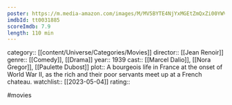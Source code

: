 ```yaml
---
poster: https://m.media-amazon.com/images/M/MV5BYTE4NjYxMGEtZmQxZi00YWVmLWJjZTctYTJmNDFmZGEwNDVhXkEyXkFqcGdeQXVyNzkwMjQ5NzM@._V1_SX300.jpg
imdbId: tt0031885
scoreImdb: 7.9
length: 110 min
---
```


category:: [[content/Universe/Categories/Movies]]
director:: [[Jean Renoir]]
genre:: [[Comedy]], [[Drama]]
year:: 1939
cast:: [[Marcel Dalio]], [[Nora Gregor]], [[Paulette Dubost]]
plot:: A bourgeois life in France at the onset of World War II, as the rich and their poor servants meet up at a French chateau.
watchlist:: [[2023-05-04]]
rating::

#movies 

